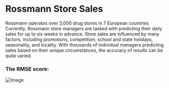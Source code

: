 # **Rossmann Store Sales**
Rossmann operates over 3,000 drug stores in 7 European countries. Currently, Rossmann store managers are tasked with predicting their daily sales for up to six weeks in advance. Store sales are influenced by many factors, including promotions, competition, school and state holidays, seasonality, and locality. With thousands of individual managers predicting sales based on their unique circumstances, the accuracy of results can be quite varied.

### The RMSE score:
![Image](https://res.cloudinary.com/dge89aqpc/image/upload/v1595591790/Zoom_tahofz.png)
